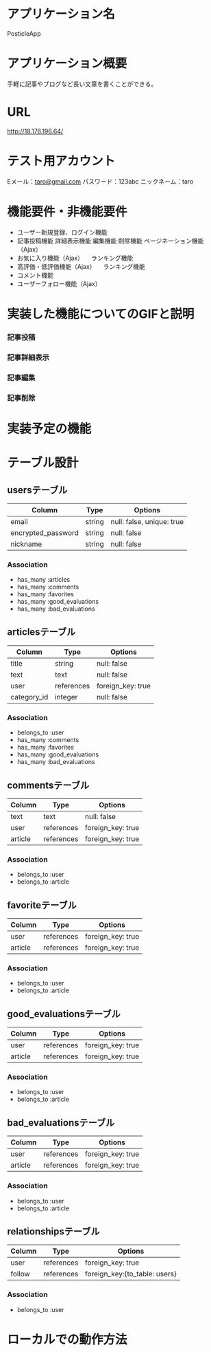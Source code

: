 # アプリケーション名
PosticleApp

# アプリケーション概要	
手軽に記事やブログなど長い文章を書くことができる。

# URL	
http://18.176.196.64/

# テスト用アカウント
Eメール：taro@gmail.com
パスワード：123abc
ニックネーム：taro

# 機能要件・非機能要件
- ユーザー新規登録、ログイン機能
- 記事投稿機能
  詳細表示機能
  編集機能
  削除機能
  ページネーション機能（Ajax）
- お気に入り機能（Ajax）
　ランキング機能
- 高評価・低評価機能（Ajax）
　ランキング機能
- コメント機能
- ユーザーフォロー機能（Ajax）

# 実装した機能についてのGIFと説明
### 記事投稿

### 記事詳細表示

### 記事編集

### 記事削除


# 実装予定の機能


# テーブル設計

## usersテーブル

| Column                | Type    | Options                   |
|-----------------------|---------|---------------------------|
| email                 | string  | null: false, unique: true |
| encrypted_password    | string  | null: false               |
| nickname              | string  | null: false               |

### Association

- has_many :articles
- has_many :comments
- has_many :favorites
- has_many :good_evaluations
- has_many :bad_evaluations


## articlesテーブル

| Column                | Type       | Options           |
|-----------------------|------------|-------------------|
| title                 | string     | null: false       |
| text                  | text       | null: false       |
| user                  | references | foreign_key: true |
| category_id           | integer    | null: false       |

### Association

- belongs_to :user
- has_many :comments
- has_many :favorites
- has_many :good_evaluations
- has_many :bad_evaluations


## commentsテーブル

| Column                | Type       | Options           |
|-----------------------|------------|-------------------|
| text                  | text       | null: false       |
| user                  | references | foreign_key: true |
| article               | references | foreign_key: true |

### Association

- belongs_to :user
- belongs_to :article


## favoriteテーブル

| Column  | Type       | Options           |
|---------|------------|-------------------|
| user    | references | foreign_key: true |
| article | references | foreign_key: true |

### Association

- belongs_to :user
- belongs_to :article


## good_evaluationsテーブル

| Column  | Type       | Options           |
|---------|------------|-------------------|
| user    | references | foreign_key: true |
| article | references | foreign_key: true |

### Association

- belongs_to :user
- belongs_to :article


## bad_evaluationsテーブル

| Column  | Type       | Options           |
|---------|------------|-------------------|
| user    | references | foreign_key: true |
| article | references | foreign_key: true |

### Association

- belongs_to :user
- belongs_to :article


## relationshipsテーブル

| Column  | Type       | Options                       |
|---------|------------|-------------------------------|
| user    | references | foreign_key: true             |
| follow  | references | foreign_key:{to_table: users} |

### Association
- belongs_to :user


# ローカルでの動作方法
